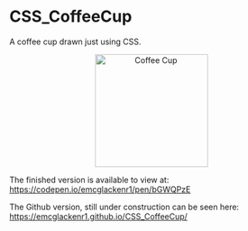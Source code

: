 <h1> CSS_CoffeeCup </h1>

A coffee cup drawn just using CSS. 

<p align="center">
  <img src="https://user-images.githubusercontent.com/64873698/128766264-781ece0f-4c28-48d1-b651-62ec76879201.jpg" width="200"  alt="Coffee Cup">
</p>

<p>

The finished version is available to view at: https://codepen.io/emcglackenr1/pen/bGWQPzE

The Github version, still under construction can be seen here: https://emcglackenr1.github.io/CSS_CoffeeCup/

</p>
